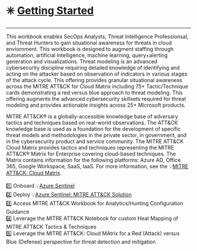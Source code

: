 # ✳️ [Getting Started](https://docs.microsoft.com/azure/sentinel/prerequisites)
---
This workbook enables SecOps Analysts, Threat Intelligence Professionsal, and Threat Hunters to gain situational awareness for threats in cloud enviornment. This workbook is designed to augment staffing through automation, artificial intelligence, machine learning, query+alerting generation and visualizations. Threat modeling is an advanced cybersecurity discipline requiring detailed knowledge of identifying and acting on the attacker based on observation of indicators in various stages of the attack cycle. This offering provides granular situational awareness across the MITRE ATT&CK for Cloud Matrix including 75+ Tactic/Technique cards demonstrating a red versus blue approach to threat modeling. This offering augments the advanced cybersecurity skillsets required for threat modeling and provides actionable insights across 25+ Microsoft products. 

MITRE ATT&CK® is a globally-accessible knowledge base of adversary tactics and techniques based on real-world observations. The ATT&CK knowledge base is used as a foundation for the development of specific threat models and methodologies in the private sector, in government, and in the cybersecurity product and service community. The MITRE ATT&CK Cloud Matrix provides tactics and techniques representing the MITRE ATT&CK® Matrix for Enterprise covering cloud-based techniques. The Matrix contains information for the following platforms: Azure AD, Office 365, Google Workspace, SaaS, IaaS. For more information, see the 💡[MITRE ATT&CK: Cloud Matrix](https://attack.mitre.org/matrices/enterprise/cloud/).
 <br>
<br>
1️⃣  Onboard 💡[Azure Sentinel](https://docs.microsoft.com/azure/sentinel/quickstart-onboard)<br>
2️⃣  Deploy 💡[Azure Sentinel: MITRE ATT&CK Solution](https://portal.azure.com/#create/azuresentinel.azure-sentinel-solution-mitreattck)<br>
3️⃣  Access MITRE ATT&CK Workbook for Analytics/Hunting Configuration Guidance<br>
4️⃣  Leverage the MITRE ATT&CK Notebook for custom Heat Mapping of MITRE ATT&CK Tactics & Techniques<br>
5️⃣  Leverage the MITRE ATT&CK: Cloud MAtrix for a Red (Attack) versus Blue (Defense) perspective for threat detection and mitigation<br>

